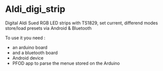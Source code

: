 Aldi_digi_strip
===============

Digital Aldi Sued RGB LED strips with TS1829, set current, differend modes store/load presets via Android &amp; Bluetooth

To use it you need :
- an arduino board
- and a bluetooth board
- Android device
- PFOD app to parse the menue stored on the Arduino

